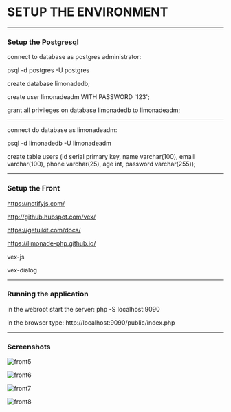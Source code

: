 

# SETUP THE ENVIRONMENT

___

### Setup the Postgresql

connect to database as postgres administrator:

psql -d postgres -U postgres

create database limonadedb;

create user limonadeadm WITH PASSWORD '123';

grant all privileges on database limonadedb to limonadeadm;

___

connect do database as limonadeadm:

psql -d limonadedb -U limonadeadm

create table users (id serial primary key, name varchar(100), email varchar(100), phone varchar(25), age int, password varchar(255));


---

### Setup the Front

https://notifyjs.com/

http://github.hubspot.com/vex/

https://getuikit.com/docs/

https://limonade-php.github.io/

vex-js

vex-dialog


____

### Running the application

in the webroot start the server: php -S localhost:9090

in the browser type: http://localhost:9090/public/index.php

____

### Screenshots

![front5](https://user-images.githubusercontent.com/32627919/39315520-3af082ae-494d-11e8-8d6a-e862ba732057.PNG)

![front6](https://user-images.githubusercontent.com/32627919/39315521-3b284d38-494d-11e8-81b4-ac73503ddbf8.PNG)

![front7](https://user-images.githubusercontent.com/32627919/39315522-3b4bf210-494d-11e8-8ea4-5b19e4018cdb.PNG)

![front8](https://user-images.githubusercontent.com/32627919/39315523-3b6d6526-494d-11e8-85d3-d14f4852a436.PNG)